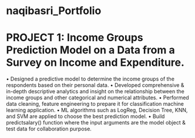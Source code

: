 # naqibasri_Portfolio

# PROJECT 1: Income Groups Prediction Model on a Data from a Survey on Income and Expenditure.
•	Designed a predictive model to determine the income groups of the respondents based on their personal data.
•	Developed comprehensive & in-depth descriptive analytics and insight on the relationship between the income groups and other categorical and numerical attributes.
•	Performed data cleaning, feature engineering to prepare it for classification machine learning application.
•	ML algorithms such as LogReg, Decision Tree, KNN, and SVM are applied to choose the best prediction model.
•	Build predictsalary() function where the input arguments are the model object & test data for collaboration purpose.
